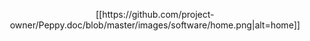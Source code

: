 <p align="center">
[[https://github.com/project-owner/Peppy.doc/blob/master/images/software/home.png|alt=home]]
</p>